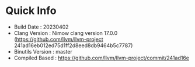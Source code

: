 # Quick Info
* Build Date : 20230402
* Clang Version : Nimow clang version 17.0.0 (https://github.com/llvm/llvm-project 241ad16eb012ed75d1ff2d8eed8db9464b5c7787)
* Binutils Version : master
* Compiled Based : https://github.com/llvm/llvm-project/commit/241ad16e

